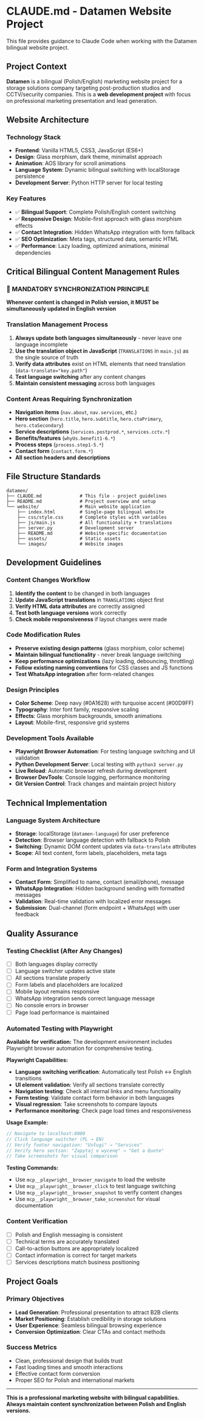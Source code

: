 # CLAUDE.md - Datamen Website Project

This file provides guidance to Claude Code when working with the Datamen bilingual website project.

## Project Context

**Datamen** is a bilingual (Polish/English) marketing website project for a storage solutions company targeting post-production studios and CCTV/security companies. This is a **web development project** with focus on professional marketing presentation and lead generation.

## Website Architecture

### Technology Stack
- **Frontend**: Vanilla HTML5, CSS3, JavaScript (ES6+)
- **Design**: Glass morphism, dark theme, minimalist approach
- **Animation**: AOS library for scroll animations
- **Language System**: Dynamic bilingual switching with localStorage persistence
- **Development Server**: Python HTTP server for local testing

### Key Features
- ✅ **Bilingual Support**: Complete Polish/English content switching
- ✅ **Responsive Design**: Mobile-first approach with glass morphism effects
- ✅ **Contact Integration**: Hidden WhatsApp integration with form fallback
- ✅ **SEO Optimization**: Meta tags, structured data, semantic HTML
- ✅ **Performance**: Lazy loading, optimized animations, minimal dependencies

## Critical Bilingual Content Management Rules

### **🔄 MANDATORY SYNCHRONIZATION PRINCIPLE**
**Whenever content is changed in Polish version, it MUST be simultaneously updated in English version**

### Translation Management Process
1. **Always update both languages simultaneously** - never leave one language incomplete
2. **Use the translation object in JavaScript** (`TRANSLATIONS` in `main.js`) as the single source of truth
3. **Verify data attributes** exist on HTML elements that need translation (`data-translate="key.path"`)
4. **Test language switching** after any content changes
5. **Maintain consistent messaging** across both languages

### Content Areas Requiring Synchronization
- **Navigation items** (`nav.about`, `nav.services`, etc.)
- **Hero section** (`hero.title`, `hero.subtitle`, `hero.ctaPrimary`, `hero.ctaSecondary`)
- **Service descriptions** (`services.postprod.*`, `services.cctv.*`)
- **Benefits/features** (`whyUs.benefit1-6.*`)
- **Process steps** (`process.step1-5.*`)
- **Contact form** (`contact.form.*`)
- **All section headers and descriptions**

## File Structure Standards

```
datamen/
├── CLAUDE.md              # This file - project guidelines
├── README.md              # Project overview and setup
└── website/               # Main website application
    ├── index.html         # Single-page bilingual website
    ├── css/style.css      # Complete styles with variables
    ├── js/main.js         # All functionality + translations
    ├── server.py          # Development server
    ├── README.md          # Website-specific documentation
    ├── assets/            # Static assets
    └── images/            # Website images
```

## Development Guidelines

### Content Changes Workflow
1. **Identify the content** to be changed in both languages
2. **Update JavaScript translations** in `TRANSLATIONS` object first
3. **Verify HTML data attributes** are correctly assigned
4. **Test both language versions** work correctly
5. **Check mobile responsiveness** if layout changes were made

### Code Modification Rules
- **Preserve existing design patterns** (glass morphism, color scheme)
- **Maintain bilingual functionality** - never break language switching
- **Keep performance optimizations** (lazy loading, debouncing, throttling)
- **Follow existing naming conventions** for CSS classes and JS functions
- **Test WhatsApp integration** after form-related changes

### Design Principles
- **Color Scheme**: Deep navy (#0A1628) with turquoise accent (#00D9FF)
- **Typography**: Inter font family, responsive scaling
- **Effects**: Glass morphism backgrounds, smooth animations
- **Layout**: Mobile-first, responsive grid systems

### Development Tools Available
- **Playwright Browser Automation**: For testing language switching and UI validation
- **Python Development Server**: Local testing with `python3 server.py`
- **Live Reload**: Automatic browser refresh during development
- **Browser DevTools**: Console logging, performance monitoring
- **Git Version Control**: Track changes and maintain project history

## Technical Implementation

### Language System Architecture
- **Storage**: localStorage (`datamen-language`) for user preference
- **Detection**: Browser language detection with fallback to Polish
- **Switching**: Dynamic DOM content updates via `data-translate` attributes
- **Scope**: All text content, form labels, placeholders, meta tags

### Form and Integration Systems
- **Contact Form**: Simplified to name, contact (email/phone), message
- **WhatsApp Integration**: Hidden background sending with formatted messages
- **Validation**: Real-time validation with localized error messages
- **Submission**: Dual-channel (form endpoint + WhatsApp) with user feedback

## Quality Assurance

### Testing Checklist (After Any Changes)
- [ ] Both languages display correctly
- [ ] Language switcher updates active state
- [ ] All sections translate properly
- [ ] Form labels and placeholders are localized
- [ ] Mobile layout remains responsive
- [ ] WhatsApp integration sends correct language message
- [ ] No console errors in browser
- [ ] Page load performance is maintained

### Automated Testing with Playwright
**Available for verification:** The development environment includes Playwright browser automation for comprehensive testing.

**Playwright Capabilities:**
- **Language switching verification**: Automatically test Polish ↔ English transitions
- **UI element validation**: Verify all sections translate correctly
- **Navigation testing**: Check all internal links and menu functionality
- **Form testing**: Validate contact form behavior in both languages
- **Visual regression**: Take screenshots to compare layouts
- **Performance monitoring**: Check page load times and responsiveness

**Usage Example:**
```javascript
// Navigate to localhost:8000
// Click language switcher (PL → EN)
// Verify footer navigation: "Usługi" → "Services"
// Verify hero section: "Zapytaj o wycenę" → "Get a Quote"
// Take screenshots for visual comparison
```

**Testing Commands:**
- Use `mcp__playwright__browser_navigate` to load the website
- Use `mcp__playwright__browser_click` to test language switching
- Use `mcp__playwright__browser_snapshot` to verify content changes
- Use `mcp__playwright__browser_take_screenshot` for visual documentation

### Content Verification
- [ ] Polish and English messaging is consistent
- [ ] Technical terms are accurately translated
- [ ] Call-to-action buttons are appropriately localized
- [ ] Contact information is correct for target markets
- [ ] Services descriptions match business positioning

## Project Goals

### Primary Objectives
- **Lead Generation**: Professional presentation to attract B2B clients
- **Market Positioning**: Establish credibility in storage solutions
- **User Experience**: Seamless bilingual browsing experience
- **Conversion Optimization**: Clear CTAs and contact methods

### Success Metrics
- Clean, professional design that builds trust
- Fast loading times and smooth interactions
- Effective contact form conversion
- Proper SEO for Polish and international markets

---

**This is a professional marketing website with bilingual capabilities. Always maintain content synchronization between Polish and English versions.**